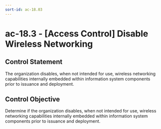 ```yaml
---
sort-id: ac-18.03
---
```


# ac-18.3 - \[Access Control\] Disable Wireless Networking

## Control Statement

The organization disables, when not intended for use, wireless networking capabilities internally embedded within information system components prior to issuance and deployment.

## Control Objective

Determine if the organization disables, when not intended for use, wireless networking capabilities internally embedded within information system components prior to issuance and deployment.
